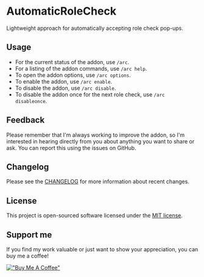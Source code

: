 # AutomaticRoleCheck

Lightweight approach for automatically accepting role check pop-ups.

## Usage

- For the current status of the addon, use `/arc`.
- For a listing of the addon commands, use `/arc help`.
- To open the addon options, use `/arc options`.
- To enable the addon, use `/arc enable`.
- To disable the addon, use `/arc disable`.
- To disable the addon once for the next role check, use `/arc disableonce`.

## Feedback

Please remember that I'm always working to improve the addon, so I'm interested in hearing directly from you about anything you want to share or ask. You can report this using the issues on GitHub.

## Changelog

Please see the [CHANGELOG](CHANGELOG.md) for more information about recent changes.

## License

This project is open-sourced software licensed under the [MIT license](https://opensource.org/licenses/MIT).

## Support me

If you find my work valuable or just want to show your appreciation, you can buy me a coffee!

[!["Buy Me A Coffee"](https://www.buymeacoffee.com/assets/img/custom_images/orange_img.png)](https://buymeacoffee.com/jordinbrouwer)
